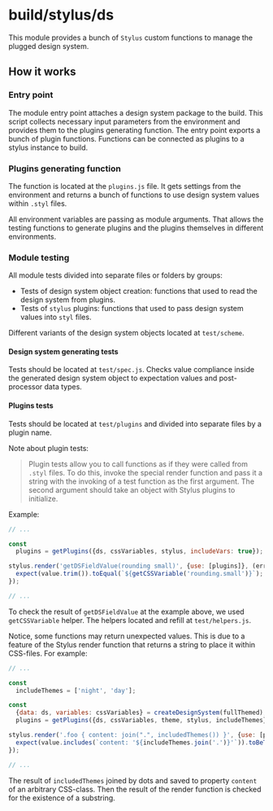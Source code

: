 # build/stylus/ds

This module provides a bunch of `Stylus` custom functions to manage the plugged design system.

## How it works

### Entry point

The module entry point attaches a design system package to the build.
This script collects necessary input parameters from the environment and provides them to the plugins generating function.
The entry point exports a bunch of plugin functions. Functions can be connected as plugins to a stylus instance to build.

### Plugins generating function

The function is located at the `plugins.js` file.
It gets settings from the environment and returns a bunch of functions to use design system values within `.styl` files.

All environment variables are passing as module arguments.
That allows the testing functions to generate plugins and the plugins themselves in different environments.

### Module testing

All module tests divided into separate files or folders by groups:

  * Tests of design system object creation: functions that used to read the design system from plugins.
  * Tests of `stylus` plugins: functions that used to pass design system values into `styl` files.

Different variants of the design system objects located at `test/scheme`.

#### Design system generating tests

Tests should be located at `test/spec.js`.
Checks value compliance inside the generated design system object to expectation values and post-processor data types.

#### Plugins tests

Tests should be located at `test/plugins` and divided into separate files by a plugin name.

Note about plugin tests:

> Plugin tests allow you to call functions as if they were called from `.styl` files.
> To do this, invoke the special render function and pass it a string with the invoking of a test function as the first argument.
> The second argument should take an object with Stylus plugins to initialize.

Example:

```js
// ...

const
  plugins = getPlugins({ds, cssVariables, stylus, includeVars: true});

stylus.render('getDSFieldValue(rounding small)', {use: [plugins]}, (err, value) => {
  expect(value.trim()).toEqual(`${getCSSVariable('rounding.small')}`);
});

// ...
```

To check the result of `getDSFieldValue` at the example above, we used `getCSSVariable` helper.
The helpers located and refill at `test/helpers.js`.

Notice, some functions may return unexpected values.
This is due to a feature of the Stylus render function that returns a string to place it within CSS-files.
For example:

```js
// ...

const
  includeThemes = ['night', 'day'];

const
  {data: ds, variables: cssVariables} = createDesignSystem(fullThemed),
  plugins = getPlugins({ds, cssVariables, theme, stylus, includeThemes});

stylus.render('.foo { content: join(".", includedThemes()) }', {use: [plugins]}, (err, value) => {
  expect(value.includes(`content: '${includeThemes.join('.')}'`)).toBeTrue();
});

// ...
```

The result of `includedThemes` joined by dots and saved to property `content` of an arbitrary CSS-class.
Then the result of the render function is checked for the existence of a substring.
